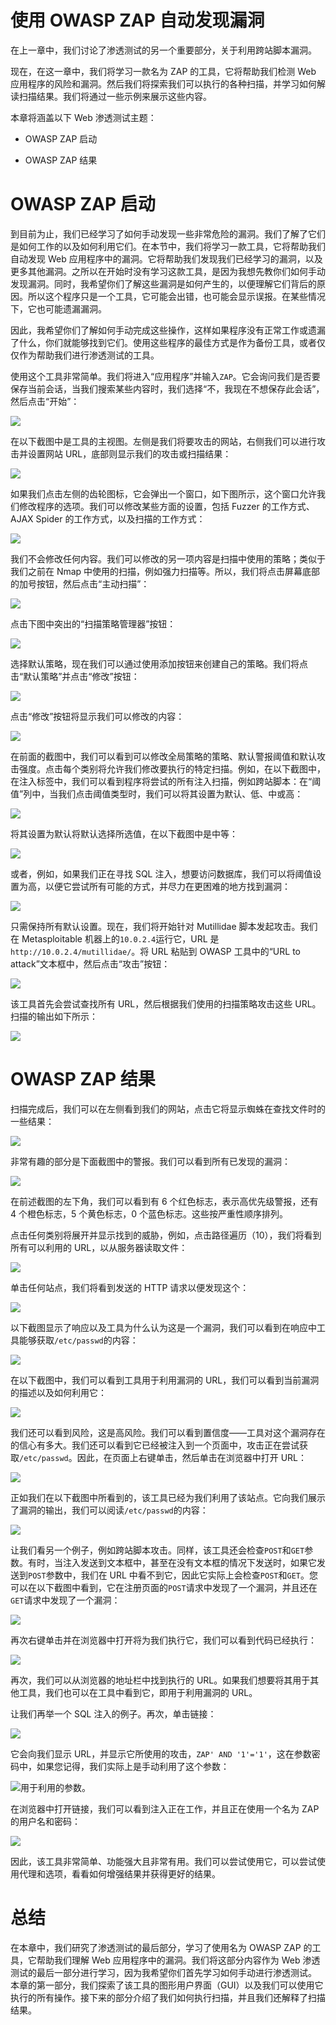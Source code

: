 # 使用 OWASP ZAP 自动发现漏洞

在上一章中，我们讨论了渗透测试的另一个重要部分，关于利用跨站脚本漏洞。

现在，在这一章中，我们将学习一款名为 ZAP 的工具，它将帮助我们检测 Web 应用程序的风险和漏洞。然后我们将探索我们可以执行的各种扫描，并学习如何解读扫描结果。我们将通过一些示例来展示这些内容。

本章将涵盖以下 Web 渗透测试主题：

+   OWASP ZAP 启动

+   OWASP ZAP 结果

# OWASP ZAP 启动

到目前为止，我们已经学习了如何手动发现一些非常危险的漏洞。我们了解了它们是如何工作的以及如何利用它们。在本节中，我们将学习一款工具，它将帮助我们自动发现 Web 应用程序中的漏洞。它将帮助我们发现我们已经学习的漏洞，以及更多其他漏洞。之所以在开始时没有学习这款工具，是因为我想先教你们如何手动发现漏洞。同时，我希望你们了解这些漏洞是如何产生的，以便理解它们背后的原因。所以这个程序只是一个工具，它可能会出错，也可能会显示误报。在某些情况下，它也可能遗漏漏洞。

因此，我希望你们了解如何手动完成这些操作，这样如果程序没有正常工作或遗漏了什么，你们就能够找到它们。使用这些程序的最佳方式是作为备份工具，或者仅仅作为帮助我们进行渗透测试的工具。

使用这个工具非常简单。我们将进入“应用程序”并输入`ZAP`。它会询问我们是否要保存当前会话，当我们搜索某些内容时，我们选择“不，我现在不想保存此会话”，然后点击“开始”：

![](img/5a68f4a2-fe59-4add-a48b-a831b17b0b77.png)

在以下截图中是工具的主视图。左侧是我们将要攻击的网站，右侧我们可以进行攻击并设置网站 URL，底部则显示我们的攻击或扫描结果：

![](img/aad43298-5494-4e63-8b1e-0d9cfb41c7a9.png)

如果我们点击左侧的齿轮图标，它会弹出一个窗口，如下图所示，这个窗口允许我们修改程序的选项。我们可以修改某些方面的设置，包括 Fuzzer 的工作方式、AJAX Spider 的工作方式，以及扫描的工作方式：

![](img/008df137-c183-4b4e-9a2a-a3f5f13b90f2.png)

我们不会修改任何内容。我们可以修改的另一项内容是扫描中使用的策略；类似于我们之前在 Nmap 中使用的扫描，例如强力扫描等。所以，我们将点击屏幕底部的加号按钮，然后点击“主动扫描”：

![](img/f4f7002d-34fb-46cc-889d-8e7efe43a1fb.png)

点击下图中突出的“扫描策略管理器”按钮：

![](img/b6221304-e6f6-4afe-bd44-3a583d5576c1.png)

选择默认策略，现在我们可以通过使用添加按钮来创建自己的策略。我们将点击“默认策略”并点击“修改”按钮：

![](img/8a9b4f1b-dfd7-420e-af60-72603dd6715b.png)

点击“修改”按钮将显示我们可以修改的内容：

![](img/bef906d4-2ff3-445f-8869-c45a4b37f4ac.png)

在前面的截图中，我们可以看到可以修改全局策略的策略、默认警报阈值和默认攻击强度。点击每个类别将允许我们修改要执行的特定扫描。例如，在以下截图中，在注入标签中，我们可以看到程序将尝试的所有注入扫描，例如跨站脚本：在“阈值”列中，当我们点击阈值类型时，我们可以将其设置为默认、低、中或高：

![](img/b35f5937-dcad-484a-b1db-abcb130251cb.png)

将其设置为默认将默认选择所选值，在以下截图中是中等：

![](img/5ff94e33-1ed5-4f3c-8fbe-8ec8e5f3f1ee.png)

或者，例如，如果我们正在寻找 SQL 注入，想要访问数据库，我们可以将阈值设置为高，以便它尝试所有可能的方式，并尽力在更困难的地方找到漏洞：

![](img/89a7a2bf-af2e-4c59-ab12-e0df5488ce0c.png)

只需保持所有默认设置。现在，我们将开始针对 Mutillidae 脚本发起攻击。我们在 Metasploitable 机器上的`10.0.2.4`运行它，URL 是`http://10.0.2.4/mutillidae/`。将 URL 粘贴到 OWASP 工具中的“URL to attack”文本框中，然后点击“攻击”按钮：

![](img/b5d57c22-2cee-47ed-a778-8d0071b66542.png)

该工具首先会尝试查找所有 URL，然后根据我们使用的扫描策略攻击这些 URL。扫描的输出如下所示：

![](img/f2dba94f-eb42-4705-aa1f-210c2df81360.png)

# OWASP ZAP 结果

扫描完成后，我们可以在左侧看到我们的网站，点击它将显示蜘蛛在查找文件时的一些结果：

![](img/bcaab2c3-7758-4ad5-839d-ba22e360e192.png)

非常有趣的部分是下面截图中的警报。我们可以看到所有已发现的漏洞：

![](img/ff31805c-b290-410f-b55b-48454294dfb4.png)

在前述截图的左下角，我们可以看到有 6 个红色标志，表示高优先级警报，还有 4 个橙色标志，5 个黄色标志，0 个蓝色标志。这些按严重性顺序排列。

点击任何类别将展开并显示找到的威胁，例如，点击路径遍历（10），我们将看到所有可以利用的 URL，以从服务器读取文件：

![](img/46eb2954-4f04-40b9-a714-ef98ef4be8a5.png)

单击任何站点，我们将看到发送的 HTTP 请求以便发现这个：

![](img/f1d24a90-02ce-4f23-937a-c66953e49238.png)

以下截图显示了响应以及工具为什么认为这是一个漏洞，我们可以看到在响应中工具能够获取`/etc/passwd`的内容：

![](img/a74d3604-bc84-4adc-9aa0-a6684d820d4a.png)

在以下截图中，我们可以看到工具用于利用漏洞的 URL，我们可以看到当前漏洞的描述以及如何利用它：

![](img/3b5df714-07f9-4270-9d18-634d85f37493.png)

我们还可以看到风险，这是高风险。我们可以看到置信度——工具对这个漏洞存在的信心有多大。我们还可以看到它已经被注入到一个页面中，攻击正在尝试获取`/etc/passwd`。因此，在页面上右键单击，然后单击在浏览器中打开 URL：

![](img/a83090ba-5317-4d2b-8cf3-e80840f3b09e.png)

正如我们在以下截图中所看到的，该工具已经为我们利用了该站点。它向我们展示了漏洞的输出，我们可以阅读`/etc/passwd`的内容：

![](img/af179346-1b94-4fb0-a83d-202748a4105b.png)

让我们看另一个例子，例如跨站脚本攻击。同样，该工具还会检查`POST`和`GET`参数。有时，当注入发送到文本框中，甚至在没有文本框的情况下发送时，如果它发送到`POST`参数中，我们在 URL 中看不到它，因此它实际上会检查`POST`和`GET`。您可以在以下截图中看到，它在注册页面的`POST`请求中发现了一个漏洞，并且还在`GET`请求中发现了一个漏洞：

![](img/af264dbe-bb3b-4eb7-96b5-9f79ffdf7175.png)

再次右键单击并在浏览器中打开将为我们执行它，我们可以看到代码已经执行：

![](img/513e92c9-a2f8-43d3-b0a5-6bcb28a043f6.png)

再次，我们可以从浏览器的地址栏中找到执行的 URL。如果我们想要将其用于其他工具，我们也可以在工具中看到它，即用于利用漏洞的 URL。

让我们再举一个 SQL 注入的例子。再次，单击链接：

![](img/f899b91f-3d21-4999-8853-cb78327de528.png)

它会向我们显示 URL，并显示它所使用的攻击，`ZAP' AND '1'='1'`，这在参数密码中，如果您记得，我们实际上是手动利用了这个参数：

![](img/75148178-66f4-4a8b-b0cd-c61dbc3a0950.png)用于利用的参数。

在浏览器中打开链接，我们可以看到注入正在工作，并且正在使用一个名为 ZAP 的用户名和密码：

![](img/7e778adb-250f-41dd-9efb-feee4d6b3174.png)

因此，该工具非常简单、功能强大且非常有用。我们可以尝试使用它，可以尝试使用代理和选项，看看如何增强结果并获得更好的结果。

# 总结

在本章中，我们研究了渗透测试的最后部分，学习了使用名为 OWASP ZAP 的工具，它帮助我们理解 Web 应用程序中的漏洞。我们将这部分内容作为 Web 渗透测试的最后一部分进行学习，因为我希望你们首先学习如何手动进行渗透测试。 本章的第一部分，我们探索了该工具的图形用户界面（GUI）以及我们可以使用它执行的所有操作。接下来的部分介绍了我们如何执行扫描，并且我们还解释了扫描结果。
